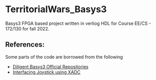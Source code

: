 # TerritorialWars_Basys3
Basys3 FPGA based project written in verliog HDL for Course EE/CS - 172/130 for fall 2022.

## References:
Some parts of the code are borrowed from the following

- [Diligent Basys3 Official Repositories](https://github.com/Digilent)
- [Interfacing Joystick using XADC](https://github.com/muhammadali74/Basys3-Joystick-Interfacing)
